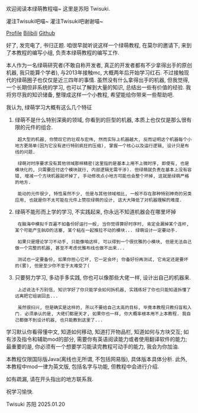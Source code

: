 欢迎阅读本绿萌教程喵~ 这里是苏阳 Twisuki.

灌注Twisuki吧喵~ 灌注Twisuki吧谢谢喵~

[Profile](https://twisuki.github.io)  [Bilibili](https://bilibili.com/space/317707977)  [Github](https://github.com/Twisuki)

好了, 发完电了, 书归正题. 咱很早就听说这样一个绿萌教程, 在莫尔的邀请下, 来到了本教程的编写小组, 负责本绿萌教程的编写工作.

本人作为一名绿萌研究者(不敢自称开发者, 真正的开发者都有不少拿得出手的原创机器, 我只能算个学者), 与2013年接触mc, 大概两年后开始学习红石. 不过接触现代的绿萌圈子也仅仅是近三四年的事情. 虽然没有什么拿得出手的机器, 但我觉得, 一个长期但非系统的学习, 也可以了解到大量的知识, 总结出一些有价值的经验. 我将穷尽我的知识储备, 整理成这样一个小教程, 希望能给你带来一些帮助吧.

我认为, 绿萌学习大概有这么几个特征

1. 绿萌不是什么特别深奥的领域, 你看到的巨型的机器, 本质上也仅仅是那么很有限的元件的组合.

		超大型的机器, 你赞叹它的壮观与宏伟, 然而实际上机器越大, 反而证明这个机器每个小地方更简单(因为它没有进行特别疯狂的压缩), 掌握一个核心以及运行逻辑, 设计只是布线的问题.

		绿萌对时序要求没有其他领域那样精密(这里指的是基本上用不上微时序, 即使有, 也是模块化的, 只需要应付这个模块就行, 内部逻辑无需干涉). 但绿萌就负责在基本上没有容错, 增减一个方块机器就坏掉了, 手动修改点小地方可能也会整个坏掉, 这就是绿萌严格的地方.

		能动的元件很少, 特性虽然不少, 但是与其他领域相比, 一般不存在那种特别神奇的另类应用, 也就是你不太可能在元件上赞叹绿萌的设计, 这大大降低了对机器理解的难度.
	
2. 绿萌不能形而上学的学习, 不实践起来, 你永远不知道机器会在哪里坏掉
	
		在脑海中模拟千百遍不如备份好运行一般, 当你觉得算好时序时, 肯定会漏掉某个连杆, 某个可能产生BUD的活塞, 某个粘在一起推拉不动的模块... 绿萌设计一定要动手.

		如果只是理论学习不动手, 只能像咱这样, 可以得到一个很优雅的小模块, 但是无法自己做一个完整的机器, 甚至不考虑优雅布线也做不出来... 

		测试也一定要备份, 如果你担心它坏, 它一定会坏; 你备好份再测试, 它肯定还是要坏的(雾), 但是至少你不至于太难受了(
	
3. 只要努力学习, 多动手多实践, 你也可以像那些大佬一样, 设计出自己的机器来.

		上述说法千万别信, 知识学好了你只能学会如何拆机器, 实践练好了你也只能知道拆懂了远离把它组装回去...

		虽然很扫兴, 但是确实是这样的, 所以不要给自己太高的目标, 毕竟本教程只教扫盲和入门. 必须承认的是, 大佬们都是天才, 如果你也一样, 你大概率根本用不上本教程. 我自己都做不到设计机器, 也只能教到这里了...

学习默认你看得懂中文, 知道如何移动, 知道打开物品栏, 知道如何与方块交互; 如有涉及指令和辅助mod的部分, 需要你有英语阅读能力或者使用翻译软件的能力; 最重要的是, 你必须有一个想要学习能读完教程可动手的能力, 我会为你加油.

本教程仅限国际版Java(离线也无所谓, 不包括网易版), 具体版本具体分析. 此外, 本教程中mod一律为英文版, 包括名字与功能, 但教程中会进行介绍.

如有疏漏, 请在开头指出的地方联系我.

祝学习愉快.

Twisuki 苏阳
2025.01.20